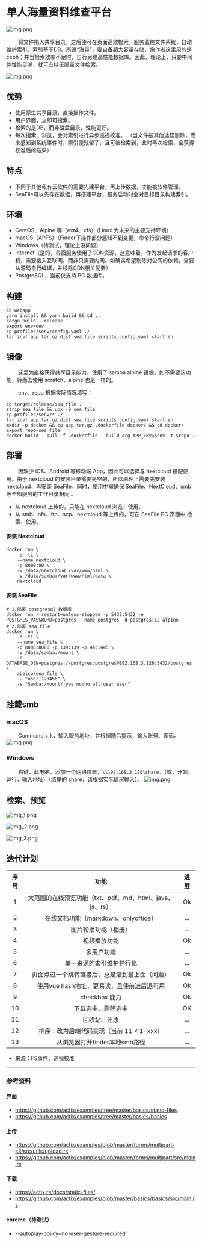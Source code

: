 # 单人海量资料维查平台

![img.png](docs/assets/Logo.svg)

&nbsp;&nbsp;&nbsp;&nbsp;&nbsp;&nbsp;&nbsp;&nbsp;将文件拖入共享目录，之后便可在页面高效检索。服务监控文件系统，自动维护索引，索引基于DB。所说“海量”，要自备超大容量存储，像作者这里用的是ceph；并当检索效率不足时，自行另建高性能数据库。因此，理论上，只要中间件性能足够，就可支持无限量文件检索。

<a href="https://www.bilibili.com/video/BV1rN4y177Li?share_source=copy_web&vd_source=1a48a07ee07e3015bd38436d9885f537" target="_blank">![img.png](docs/assets/img.png)</a>

## 优势
- 使用原生共享目录，直接操作文件。
- 用户界面，立即可搜索。
- 检索的是DB，而非磁盘目录，性能更好。
- 每次搜索、浏览，会对索引进行异步巡视校准。 （当文件被其他途径删除，而未感知到系统事件时，索引便残留了，且可被检索到，此时再次检索，会获得校准后的结果）

## 特点
- 不同于其他私有云软件的需要先建平台，再上传数据，才能被软件管理。
- SeaFile可以先存在数据，再搭建平台，服务启动时会对目标目录构建索引。

## 环境
- CentOS、Alpine 等（ext4、xfs）（Linux 为未来的主要支持环境）
- macOS（APFS）（Finder下操作部分感知不到变更，命令行没问题）
- Windows（待测试，理论上没问题）
- Internet（是的，界面服务使用了CDN资源，这意味着，作为发起请求的客户机，需要接入互联网，而非只需要内网。如确实希望剔除对公网的依赖，需要从源码自行编译，并移除CDN相关配置）
- PostgreSQL，当前仅支持 PG 数据库。

## 构建
```shell
cd webapp
yarn install && yarn build && cd ..
cargo build --release
export env=dev
cp profiles/$env/config.yaml ./
tar zcvf app.tar.gz dist sea_file scripts config.yaml start.sh
```

## 镜像
&nbsp;&nbsp;&nbsp;&nbsp;&nbsp;&nbsp;&nbsp;&nbsp;这里为直接获得共享目录能力，使用了 samba alpine 镜像，如不需要该功能，转而去使用 scratch、alpine 也是一样的。

&nbsp;&nbsp;&nbsp;&nbsp;&nbsp;&nbsp;&nbsp;&nbsp;env、repo 根据实际情况填写：

```shell
cp target/release/sea_file .
strip sea_file && upx -9 sea_file
cp profiles/$env/* ./
tar zcvf app.tar.gz dist sea_file scripts config.yaml start.sh
mkdir -p docker && cp app.tar.gz .dockerfile docker/ && cd docker/
export repo=sea_file
docker build --pull -f .dockerfile --build-arg APP_ENV=$env -t $repo .
```

## 部署

&nbsp;&nbsp;&nbsp;&nbsp;&nbsp;&nbsp;&nbsp;&nbsp;因缺少 iOS、Android 等移动端 App，因此可以选择与 nextcloud 搭配使用。由于 nextcloud 的安装目录需要是空的，所以原理上需要先安装 nextcloud，再安装 SeaFile。同时，使用中需确保 SeaFile、NextCloud、smb 等全部服务的工作目录相同 。

- 从 nextcloud 上传的，只能在 nextcloud 浏览、使用。
- 从 smb、nfs、ftp、scp、nextcloud 等上传的，可在 SeaFile PC 页面中 检索、使用。

#### 安装 Nextcloud

```shell
docker run \
    -d -ti \
    --name nextcloud \
    -p 8000:80 \
    -v /data/nextcloud:/var/www/html \
    -v /data/samba:/var/www/html/data \
    nextcloud
```

#### 安装 SeaFile

```shell
# 1.部署 postgresql 数据库
docker run --restart=unless-stopped -p 5432:5432 -e POSTGRES_PASSWORD=postgres --name postgres -d postgres:12-alpine
# 2.部署 sea_file
docker run \
	-d -ti \
	--name sea_file \
	-p 8080:8080 -p 139:139 -p 445:445 \
	-v /data/samba:/mount \
	-e DATABASE_DSN=postgres://postgres:postgres@192.168.3.120:5432/postgres \
	abelco/sea_file \
	-u "user;123456" \
	-s "Samba;/mount/;yes;no;no;all;user;user"
```

## 挂载smb
### macOS
&nbsp;&nbsp;&nbsp;&nbsp;&nbsp;&nbsp;&nbsp;&nbsp;Command + k，输入服务地址，并根据随后提示，输入账号、密码。
![img.png](docs/assets/macos-smb.jpg)
### Windows
&nbsp;&nbsp;&nbsp;&nbsp;&nbsp;&nbsp;&nbsp;&nbsp;右键，此电脑，添加一个网络位置，`\\192.168.3.120\share`。（或，开始，运行，输入地址）（结尾的 share，请根据实际情况输入）。
![img.png](docs/assets/win-smb.png)

## 检索、预览

![img_1.png](docs/assets/img_1.png)

![img_2.png](docs/assets/img_2.png)

![img_3.png](docs/assets/img_3.png)

## 迭代计划
| 序号  |                   功能                   | 进展  |
|:---:|:--------------------------------------:|:---:|
|  1  | 大范围的在线预览功能（txt、pdf、md、html、java、js、rs） | Ok  |
|  2  |      在线文档功能（markdown、onlyoffice）       | ... |
|  3  |                   图片轮播功能（相册）               | ... |
|  4  |                       视频播放功能                 | Ok  |
|  5  |                       多用户功能                  | ... |
|  6  |                  单一来源的索引维护并行化              | ... |
|  7  |        页面点过一个跳转链接后，总是滚到最上面（问题）         | Ok  |
|  8  |         使用vue hash地址，更易读，且使前进后退可用        | Ok  |
|  9  |                      checkbox 能力                 | Ok  |
| 10  |                     下载选中、删除选中                | OK  |
| 11  |                       回收站、还原                 | ... |
| 12  |           排序：改为后端代码实现（当前 11 < 1-xxx）       | ... |
| 13  |                从浏览器打开finder本地smb路径           | ... |

- 来源：FS事件、巡视校准



---
### 参考资料
#### 界面
- https://github.com/actix/examples/tree/master/basics/static-files
- https://github.com/actix/examples/tree/master/basics/basics

#### 上传
- https://github.com/actix/examples/blob/master/forms/multipart-s3/src/utils/upload.rs
- https://github.com/actix/examples/blob/master/forms/multipart/src/main.rs

#### 下载
- https://actix.rs/docs/static-files/
- https://github.com/actix/examples/blob/master/basics/basics/src/main.rs

#### chrome（待测试）
- --autoplay-policy=no-user-gesture-required
